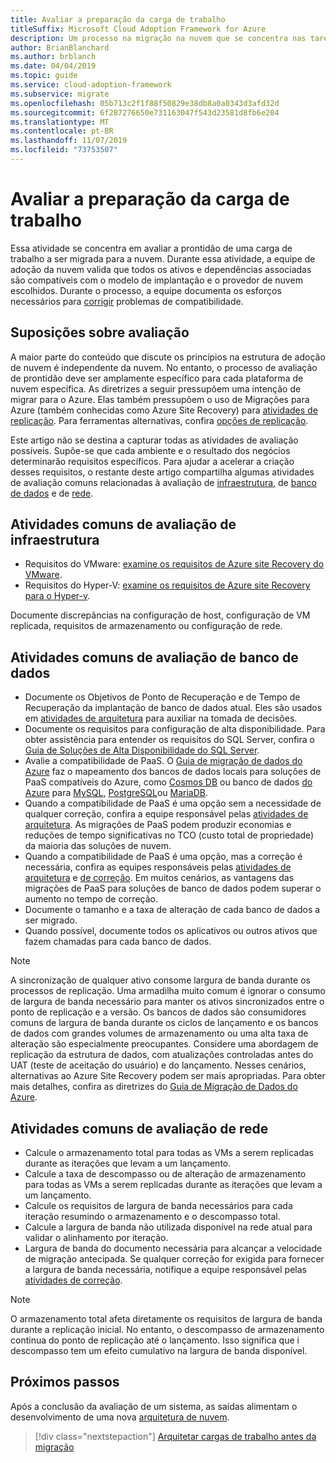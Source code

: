 ```yaml
---
title: Avaliar a preparação da carga de trabalho
titleSuffix: Microsoft Cloud Adoption Framework for Azure
description: Um processo na migração na nuvem que se concentra nas tarefas de migrar cargas de trabalho para a nuvem.
author: BrianBlanchard
ms.author: brblanch
ms.date: 04/04/2019
ms.topic: guide
ms.service: cloud-adoption-framework
ms.subservice: migrate
ms.openlocfilehash: 05b713c2f1f88f50829e38db8a0a0343d3afd32d
ms.sourcegitcommit: 6f287276650e731163047f543d23581d8fb6e204
ms.translationtype: MT
ms.contentlocale: pt-BR
ms.lasthandoff: 11/07/2019
ms.locfileid: "73753507"
---
```

# <a name="evaluate-workload-readiness"></a>Avaliar a preparação da carga de trabalho

Essa atividade se concentra em avaliar a prontidão de uma carga de trabalho a ser migrada para a nuvem. Durante essa atividade, a equipe de adoção da nuvem valida que todos os ativos e dependências associadas são compatíveis com o modelo de implantação e o provedor de nuvem escolhidos. Durante o processo, a equipe documenta os esforços necessários para [corrigir](../migrate/remediate.md) problemas de compatibilidade.

## <a name="evaluation-assumptions"></a>Suposições sobre avaliação

A maior parte do conteúdo que discute os princípios na estrutura de adoção de nuvem é independente da nuvem. No entanto, o processo de avaliação de prontidão deve ser amplamente específico para cada plataforma de nuvem específica. As diretrizes a seguir pressupõem uma intenção de migrar para o Azure. Elas também pressupõem o uso de Migrações para Azure (também conhecidas como Azure Site Recovery) para [atividades de replicação](../migrate/replicate.md). Para ferramentas alternativas, confira [opções de replicação](../migrate/replicate-options.md).

Este artigo não se destina a capturar todas as atividades de avaliação possíveis. Supõe-se que cada ambiente e o resultado dos negócios determinarão requisitos específicos. Para ajudar a acelerar a criação desses requisitos, o restante deste artigo compartilha algumas atividades de avaliação comuns relacionadas à avaliação de [infraestrutura](#common-infrastructure-evaluation-activities), de [banco de dados](#common-database-evaluation-activities) e de [rede](#common-network-evaluation-activities).

## <a name="common-infrastructure-evaluation-activities"></a>Atividades comuns de avaliação de infraestrutura

- Requisitos do VMware: [examine os requisitos de Azure site Recovery do VMware](https://docs.microsoft.com/azure/site-recovery/vmware-physical-azure-support-matrix).
- Requisitos do Hyper-V: [examine os requisitos de Azure site Recovery para o Hyper-v](https://docs.microsoft.com/azure/site-recovery/hyper-v-azure-support-matrix).

Documente discrepâncias na configuração de host, configuração de VM replicada, requisitos de armazenamento ou configuração de rede.

## <a name="common-database-evaluation-activities"></a>Atividades comuns de avaliação de banco de dados

- Documente os Objetivos de Ponto de Recuperação e de Tempo de Recuperação da implantação de banco de dados atual. Eles são usados em [atividades de arquitetura](./architect.md) para auxiliar na tomada de decisões.
- Documente os requisitos para configuração de alta disponibilidade. Para obter assistência para entender os requisitos do SQL Server, confira o [Guia de Soluções de Alta Disponibilidade do SQL Server](https://docs.microsoft.com/sql/sql-server/failover-clusters/high-availability-solutions-sql-server).
- Avalie a compatibilidade de PaaS. O [Guia de migração de dados do Azure](https://datamigration.microsoft.com) faz o mapeamento dos bancos de dados locais para soluções de PaaS compatíveis do Azure, como [Cosmos DB](https://docs.microsoft.com/azure/cosmos-db) ou banco de dados [do Azure](https://docs.microsoft.com/azure/sql-database) para [MySQL](https://docs.microsoft.com/azure/mysql), [PostgreSQL](https://docs.microsoft.com/azure/postgresql)ou [MariaDB](https://docs.microsoft.com/azure/mariadb).
- Quando a compatibilidade de PaaS é uma opção sem a necessidade de qualquer correção, confira a equipe responsável pelas [atividades de arquitetura](./architect.md). As migrações de PaaS podem produzir economias e reduções de tempo significativas no TCO (custo total de propriedade) da maioria das soluções de nuvem.
- Quando a compatibilidade de PaaS é uma opção, mas a correção é necessária, confira as equipes responsáveis pelas [atividades de arquitetura](./architect.md) e [de correção](../migrate/remediate.md). Em muitos cenários, as vantagens das migrações de PaaS para soluções de banco de dados podem superar o aumento no tempo de correção.
- Documente o tamanho e a taxa de alteração de cada banco de dados a ser migrado.
- Quando possível, documente todos os aplicativos ou outros ativos que fazem chamadas para cada banco de dados.

> [!NOTE]
> A sincronização de qualquer ativo consome largura de banda durante os processos de replicação. Uma armadilha muito comum é ignorar o consumo de largura de banda necessário para manter os ativos sincronizados entre o ponto de replicação e a versão. Os bancos de dados são consumidores comuns de largura de banda durante os ciclos de lançamento e os bancos de dados com grandes volumes de armazenamento ou uma alta taxa de alteração são especialmente preocupantes. Considere uma abordagem de replicação da estrutura de dados, com atualizações controladas antes do UAT (teste de aceitação do usuário) e do lançamento. Nesses cenários, alternativas ao Azure Site Recovery podem ser mais apropriadas. Para obter mais detalhes, confira as diretrizes do [Guia de Migração de Dados do Azure](https://datamigration.microsoft.com).

## <a name="common-network-evaluation-activities"></a>Atividades comuns de avaliação de rede

- Calcule o armazenamento total para todas as VMs a serem replicadas durante as iterações que levam a um lançamento.
- Calcule a taxa de descompasso ou de alteração de armazenamento para todas as VMs a serem replicadas durante as iterações que levam a um lançamento.
- Calcule os requisitos de largura de banda necessários para cada iteração resumindo o armazenamento e o descompasso total.
- Calcule a largura de banda não utilizada disponível na rede atual para validar o alinhamento por iteração.
- Largura de banda do documento necessária para alcançar a velocidade de migração antecipada. Se qualquer correção for exigida para fornecer a largura de banda necessária, notifique a equipe responsável pelas [atividades de correção](../migrate/remediate.md).

> [!NOTE]
> O armazenamento total afeta diretamente os requisitos de largura de banda durante a replicação inicial. No entanto, o descompasso de armazenamento continua do ponto de replicação até o lançamento. Isso significa que i descompasso tem um efeito cumulativo na largura de banda disponível.

## <a name="next-steps"></a>Próximos passos

Após a conclusão da avaliação de um sistema, as saídas alimentam o desenvolvimento de uma nova [arquitetura de nuvem](./architect.md).

> [!div class="nextstepaction"]
> [Arquitetar cargas de trabalho antes da migração](./architect.md)
